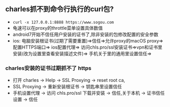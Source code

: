 
## charles抓不到命令行执行的curl包?
- `curl -x 127.0.0.1:8888 https://www.sogou.com`
- 龟速可以在proxy的throttle菜单设置具体数值
- android7开始不信任用户安装的证书了,除非安装的包修改配置的安全参数
- ios: 电脑安装根证书(过期了需要重置)=>信任=>允许proxy的macOS proxy=> 配置HTTPS端口=> ios配置代理=> 访问chls.pro/ssl安装证书=>vpn和证书里安装(改为设置里查看安装描述文件)=> 手机关于里的通用里设置信任=>
### charles安装的证书过期抓不了 https
- 打开 charles -> Help -> SSL Proxying -> reset root ca,
- SSL Proxying -> 重新安装根证书 -> 钥匙串里设置信任
- 手机设置代理 -> 访问 chls.pro/ssl 下载并安装 -> 信任,关于本机 -> 证书信任设置 -> 信任